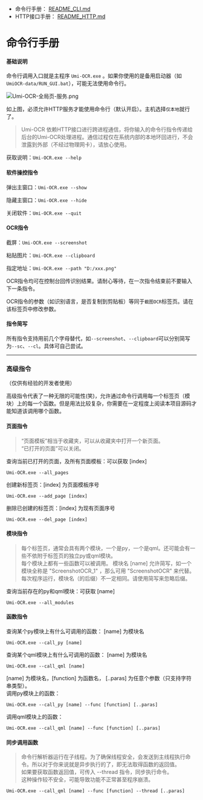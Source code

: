 - 命令行手册： [README_CLI.md](README_CLI.md)
- HTTP接口手册： [README_HTTP.md](README_HTTP.md)

# 命令行手册

#### 基础说明

命令行调用入口就是主程序 `Umi-OCR.exe` 。如果你使用的是备用启动器（如`UmiOCR-data/RUN_GUI.bat`），可能无法使用命令行。

![Umi-OCR-全局页-服务.png](https://tupian.li/images/2023/10/25/653907e9bac06.png)

如上图，必须允许HTTP服务才能使用命令行（默认开启）。主机选择`仅本地`就行了。

> Umi-OCR 依赖HTTP接口进行跨进程通信，将你输入的命令行指令传递给后台的Umi-OCR处理进程。通信过程仅在系统内部的本地环回进行，不会泄露到外部（不经过物理网卡），请放心使用。  

获取说明：`Umi-OCR.exe --help`

#### 软件操控指令

弹出主窗口：`Umi-OCR.exe --show`

隐藏主窗口：`Umi-OCR.exe --hide`

关闭软件：`Umi-OCR.exe --quit`

#### OCR指令

截屏：`Umi-OCR.exe --screenshot`

粘贴图片：`Umi-OCR.exe --clipboard`

指定地址：`Umi-OCR.exe --path "D:/xxx.png"`

OCR指令均可在控制台回传识别结果。请耐心等待，在一次指令结束前不要输入下一条指令。

OCR指令的参数（如识别语言，是否复制到剪贴板）等同于`截图OCR`标签页。请在该标签页中修改参数。

#### 指令简写

所有指令支持用前几个字母替代，如`--screenshot`、`--clipboard`可以分别简写为`--sc`、`--cl`。具体可自己尝试。

---

### 高级指令

（仅供有经验的开发者使用）

高级指令代表了一种无限的可能性(笑)，允许通过命令行调用每一个标签页（模块）上的每一个函数。但是用法比较复杂，你需要在一定程度上阅读本项目源码才能知道该调用哪个函数。

#### 页面指令

> “页面模板”相当于收藏夹，可以从收藏夹中打开一个新页面。  
> “已打开的页面”可以关闭。  

查询当前已打开的页面，及所有页面模板：可以获取 [index]
```
Umi-OCR.exe --all_pages
```

创建新标签页：[index] 为页面模板序号
```
Umi-OCR.exe --add_page [index]
```

删除已创建的标签页：[index] 为现有页面序号
```
Umi-OCR.exe --del_page [index]
```

#### 模块指令

> 每个标签页，通常会具有两个模块，一个是py，一个是qml。还可能会有一些不依附于标签页的独立py或qml模块。  
> 每个模块上都有一些函数可以被调用。 
> 模块名 [name] 允许简写，如一个模块全称是 "ScreenshotOCR_1" ，那么可用 "ScreenshotOCR" 来代替。  
> 每次程序运行，模块名（的后缀）不一定相同。请使用简写来忽略后缀。

查询当前存在的py和qml模块：可获取 [name]
```
Umi-OCR.exe --all_modules
```

#### 函数指令

查询某个py模块上有什么可调用的函数： [name] 为模块名
```
Umi-OCR.exe --call_py [name]
```

查询某个qml模块上有什么可调用的函数： [name] 为模块名
```
Umi-OCR.exe --call_qml [name]
```

[name] 为模块名，[function] 为函数名， [..paras] 为任意个参数（只支持字符串类型）。  
调用py模块上的函数：  
```
Umi-OCR.exe --call_py [name] --func [function] [..paras]
```

调用qml模块上的函数：
```
Umi-OCR.exe --call_qml [name] --func [function] [..paras]
```

#### 同步调用函数

> 命令行解析器运行在子线程。为了确保线程安全，会发送到主线程执行命令。所以对于你来说就是异步执行的了，即无法取得函数的返回值。  
> 如果要获取函数返回值，可传入 --thread 指令，同步执行命令。  
> 这种操作较不安全，可能导致功能不正常甚至程序崩溃。

```
Umi-OCR.exe --call_qml [name] --func [function] --thread [..paras]
```
